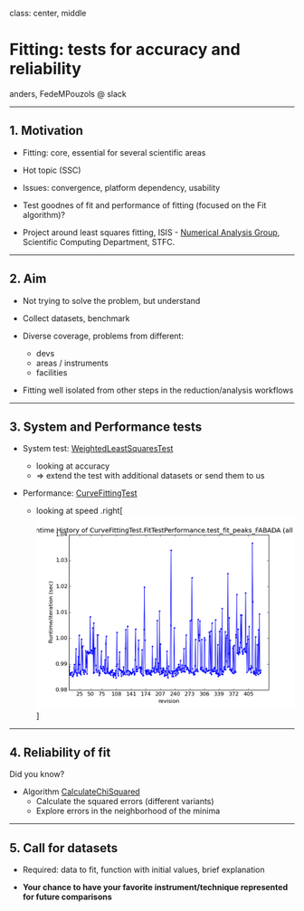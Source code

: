 class: center, middle

# Fitting: tests for accuracy and reliability

anders, FedeMPouzols @ slack

---

## 1. Motivation

* Fitting: core, essential for several scientific areas

* Hot topic (SSC)

* Issues: convergence, platform dependency, usability

* Test goodnes of fit and performance of fitting (focused on the Fit algorithm)?

* Project around least squares fitting, ISIS - [Numerical Analysis Group](http://www.scd.stfc.ac.uk/SCD/organisation/42436.aspx?d=Numerical%20Analysis/), Scientific Computing Department, STFC.

---

## 2. Aim

* Not trying to solve the problem, but understand

* Collect datasets, benchmark

* Diverse coverage, problems from different:
  - devs
  - areas / instruments
  - facilities

* Fitting well isolated from other steps in the reduction/analysis workflows
  
---

## 3. System and Performance tests

* System test: [WeightedLeastSquaresTest](https://github.com/mantidproject/mantid/blob/master/Testing/SystemTests/tests/analysis/WeightedLeastSquaresTest.py)
  - looking at accuracy
  - => extend the test with additional datasets or send them to us

* Performance: [CurveFittingTest](http://builds.mantidproject.org/view/All/job/master_performancetests/Master_branch_performance_tests/)
  - looking at speed
  .right[![fabada_perf_plot](CurveFittingTest.FitTestPerformance.test_fit_peaks_FABADA.runtime.v.revision.ALL_60.png)]

---

## 4. Reliability of fit

Did you know?

* Algorithm [CalculateChiSquared](http://docs.mantidproject.org/nightly/algorithms/CalculateChiSquared-v1.html)
  - Calculate the squared errors (different variants)
  - Explore errors in the neighborhood of the minima

---

## 5. Call for datasets

* Required: data to fit, function with initial values, brief explanation 

* **Your chance to have your favorite instrument/technique represented for future comparisons**
